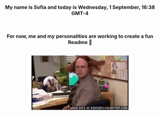 


<div align="center">
<h3 >My name is Sofia and today is Wednesday, 1 September, 16:38 GMT-4</h3><br>
<h3 >For now, me and my personalities are working to create a fun Readme 👋
</h3><br>
<img src='img/dwight.gif' alt='working...'/>
</div>
